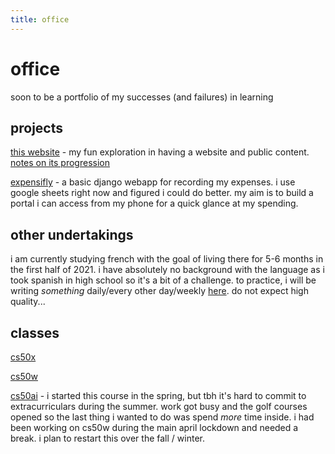 ```yaml
---
title: office
---
```


# office


soon to be a portfolio of my successes (and failures) in learning  


## projects
[this website](/) - my fun exploration in having a website and public content. [notes on its progression](website)  


[expensifly](/expensifly) - a basic django webapp for recording my expenses. i use google sheets right now and figured i could do better. my aim is to build a portal i can access from my phone for a quick glance at my spending.  


## other undertakings
i am currently studying french with the goal of living there for 5-6 months in the first half of 2021. i have absolutely no background with the language as i took spanish in high school so it's a bit of a challenge. to practice, i will be writing *something* daily/every other day/weekly [here](french). do not expect high quality...  


## classes
[cs50x](/cs50x)  

[cs50w](/cs50w)  

[cs50ai](/cs50ai) - i started this course in the spring, but tbh it's hard to commit to extracurriculars during the summer. work got busy and the golf courses opened so the last thing i wanted to do was spend *more* time inside. i had been working on cs50w during the main april lockdown and needed a break. i plan to restart this over the fall / winter.  
